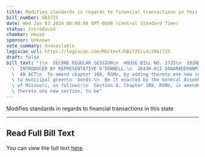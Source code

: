 ```yaml
---
title: Modifies standards in regards to financial transactions in this state
bill_number: HB1725
date: Wed Jan 03 2024 00:00:00 GMT-0600 (Central Standard Time)
status: Introduced
chamber: House
sponsor: Unknown
vote_summary: Unavailable
legiscan_url: https://legiscan.com/MO/text/HB1725/id/2861735
draft: false
bill_text: "|\n  SECOND REGULAR SESSION\n  HOUSE BILL NO. 1725\n  102ND GENERAL ASSEMBLY\n\
  \  INTRODUCED BY REPRESENTATIVE O'DONNELL.\n  3643H.01I DANARADEMANMILLER,ChiefClerk\n\
  \  AN ACT\n  To amend chapter 108, RSMo, by adding thereto one new section relating\
  \ to municipal green\n  bonds.\n  Be it enacted by the General Assembly of the state\
  \ of Missouri, as follows:\n  Section A. Chapter 108, RSMo, is amended by adding\
  \ thereto one new section, to be"
---
```

Modifies standards in regards to financial transactions in this state

---

## Read Full Bill Text

You can view the full text [here](https://legiscan.com/MO/text/HB1725/id/2861735).
